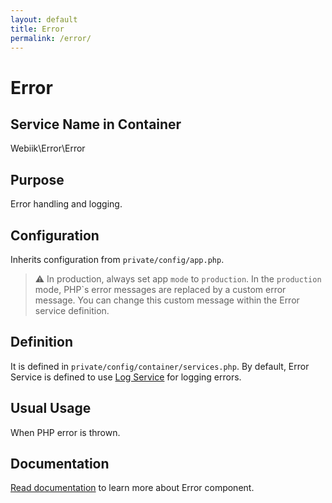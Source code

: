 ```yaml
---
layout: default
title: Error
permalink: /error/
---
```

# Error
## Service Name in Container
Webiik\Error\Error

## Purpose
Error handling and logging.  

## Configuration
Inherits configuration from `private/config/app.php`.

> ⚠️ In production, always set app `mode` to `production`. In the `production` mode, PHP`s error messages are replaced by a custom error message. You can change this custom message within the Error service definition.

## Definition
It is defined in `private/config/container/services.php`. By default, Error Service is defined to use [Log Service](/log) for logging errors.

## Usual Usage
When PHP error is thrown.

## Documentation
[Read documentation](https://github.com/webiik/error) to learn more about Error component.